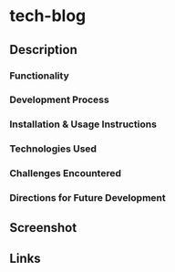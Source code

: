 # tech-blog

## Description

### Functionality

### Development Process

### Installation & Usage Instructions

### Technologies Used

### Challenges Encountered

### Directions for Future Development

## Screenshot

## Links